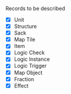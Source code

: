 Records to be described

 - [x] Unit
 - [x] Structure
 - [x] Sack
 - [x] Map Tile
 - [x] Item
 - [x] Logic Check
 - [x] Logic Instance
 - [x] Logic Trigger
 - [x] Map Object
 - [x] Fraction
 - [x] Effect
